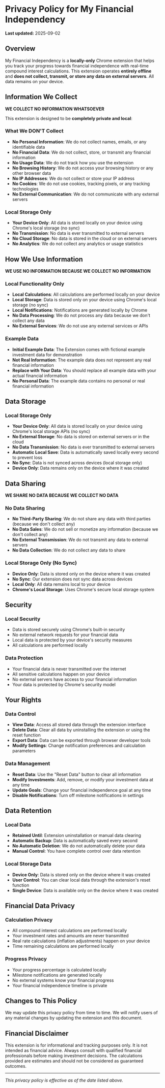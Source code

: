 # Privacy Policy for My Financial Independency

**Last updated:** 2025-09-02

## Overview

My Financial Independency is a **locally-only** Chrome extension that helps you track your progress towards financial independence with real-time compound interest calculations. This extension operates **entirely offline** and **does not collect, transmit, or store any data on external servers**. All data remains on your device.

## Information We Collect

**WE COLLECT NO INFORMATION WHATSOEVER**

This extension is designed to be **completely private and local**:

### What We DON'T Collect
- **No Personal Information**: We do not collect names, emails, or any identifiable data
- **No Financial Data**: We do not collect, store, or transmit any financial information
- **No Usage Data**: We do not track how you use the extension
- **No Browsing History**: We do not access your browsing history or any other browser data
- **No IP Addresses**: We do not collect or store your IP address
- **No Cookies**: We do not use cookies, tracking pixels, or any tracking technologies
- **No External Communication**: We do not communicate with any external servers

### Local Storage Only
- **Your Device Only**: All data is stored locally on your device using Chrome's local storage (no sync)
- **No Transmission**: No data is ever transmitted to external servers
- **No Cloud Storage**: No data is stored in the cloud or on external servers
- **No Analytics**: We do not collect any analytics or usage statistics

## How We Use Information

**WE USE NO INFORMATION BECAUSE WE COLLECT NO INFORMATION**

### Local Functionality Only
- **Local Calculations**: All calculations are performed locally on your device
- **Local Storage**: Data is stored only on your device using Chrome's local storage (no sync)
- **Local Notifications**: Notifications are generated locally by Chrome
- **No Data Processing**: We do not process any data because we don't collect any data
- **No External Services**: We do not use any external services or APIs

### Example Data
- **Initial Example Data**: The Extension comes with fictional example investment data for demonstration
- **Not Real Information**: The example data does not represent any real financial information
- **Replace with Your Data**: You should replace all example data with your actual financial information
- **No Personal Data**: The example data contains no personal or real financial information

## Data Storage

### Local Storage Only
- **Your Device Only**: All data is stored locally on your device using Chrome's local storage APIs (no sync)
- **No External Storage**: No data is stored on external servers or in the cloud
- **No Data Transmission**: No data is ever transmitted to external servers
- **Automatic Local Save**: Data is automatically saved locally every second to prevent loss
- **No Sync**: Data is not synced across devices (local storage only)
- **Device Only**: Data remains only on the device where it was created

## Data Sharing

**WE SHARE NO DATA BECAUSE WE COLLECT NO DATA**

### No Data Sharing
- **No Third-Party Sharing**: We do not share any data with third parties (because we don't collect any)
- **No Data Sales**: We do not sell or monetize any information (because we don't collect any)
- **No External Transmission**: We do not transmit any data to external servers
- **No Data Collection**: We do not collect any data to share

### Local Storage Only (No Sync)
- **Device Only**: Data is stored only on the device where it was created
- **No Sync**: Our extension does not sync data across devices
- **Local Only**: All data remains local to your device
- **Chrome's Local Storage**: Uses Chrome's secure local storage system

## Security

### Local Security
- Data is stored securely using Chrome's built-in security
- No external network requests for your financial data
- Local data is protected by your device's security measures
- All calculations are performed locally

### Data Protection
- Your financial data is never transmitted over the internet
- All sensitive calculations happen on your device
- No external servers have access to your financial information
- Your data is protected by Chrome's security model

## Your Rights

### Data Control
- **View Data**: Access all stored data through the extension interface
- **Delete Data**: Clear all data by uninstalling the extension or using the reset function
- **Export Data**: Data can be exported through browser developer tools
- **Modify Settings**: Change notification preferences and calculation parameters

### Data Management
- **Reset Data**: Use the "Reset Data" button to clear all information
- **Modify Investments**: Add, remove, or modify your investment data at any time
- **Update Goals**: Change your financial independence goal at any time
- **Disable Notifications**: Turn off milestone notifications in settings

## Data Retention

### Local Data
- **Retained Until**: Extension uninstallation or manual data clearing
- **Automatic Backup**: Data is automatically saved every second
- **No Automatic Deletion**: We do not automatically delete your data
- **Manual Control**: You have complete control over data retention

### Local Storage Data
- **Device Only**: Data is stored only on the device where it was created
- **User Control**: You can clear local data through the extension's reset function
- **Single Device**: Data is available only on the device where it was created

## Financial Data Privacy

### Calculation Privacy
- All compound interest calculations are performed locally
- Your investment rates and amounts are never transmitted
- Real rate calculations (inflation adjustments) happen on your device
- Time remaining calculations are performed locally

### Progress Privacy
- Your progress percentage is calculated locally
- Milestone notifications are generated locally
- No external systems know your financial progress
- Your financial independence timeline is private

## Changes to This Policy

We may update this privacy policy from time to time. We will notify users of any material changes by updating the extension and this document.

## Financial Disclaimer

This extension is for informational and tracking purposes only. It is not intended as financial advice. Always consult with qualified financial professionals before making investment decisions. The calculations provided are estimates and should not be considered as guaranteed outcomes.

---

*This privacy policy is effective as of the date listed above.*
